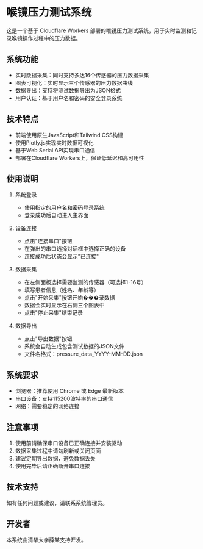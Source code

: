 # 喉镜压力测试系统

这是一个基于 Cloudflare Workers 部署的喉镜压力测试系统，用于实时监测和记录喉镜操作过程中的压力数据。

## 系统功能

- 实时数据采集：同时支持多达16个传感器的压力数据采集
- 图表可视化：实时显示三个传感器的压力数据曲线
- 数据导出：支持将测试数据导出为JSON格式
- 用户认证：基于用户名和密码的安全登录系统

## 技术特点

- 前端使用原生JavaScript和Tailwind CSS构建
- 使用Plotly.js实现实时数据可视化
- 基于Web Serial API实现串口通信
- 部署在Cloudflare Workers上，保证低延迟和高可用性

## 使用说明

1. 系统登录
   - 使用指定的用户名和密码登录系统
   - 登录成功后自动进入主界面

2. 设备连接
   - 点击"连接串口"按钮
   - 在弹出的串口选择对话框中选择正确的设备
   - 连接成功后状态会显示"已连接"

3. 数据采集
   - 在左侧面板选择需要监测的传感器（可选择1-16号）
   - 填写患者信息（姓名、年龄等）
   - 点击"开始采集"按钮开始���录数据
   - 数据会实时显示在右侧三个图表中
   - 点击"停止采集"结束记录

4. 数据导出
   - 点击"导出数据"按钮
   - 系统会自动生成包含测试数据的JSON文件
   - 文件名格式：pressure_data_YYYY-MM-DD.json

## 系统要求

- 浏览器：推荐使用 Chrome 或 Edge 最新版本
- 串口设备：支持115200波特率的串口通信
- 网络：需要稳定的网络连接

## 注意事项

1. 使用前请确保串口设备已正确连接并安装驱动
2. 数据采集过程中请勿刷新或关闭页面
3. 建议定期导出数据，避免数据丢失
4. 使用完毕后请正确断开串口连接

## 技术支持

如有任何问题或建议，请联系系统管理员。

## 开发者

本系统由清华大学薛某支持开发。 